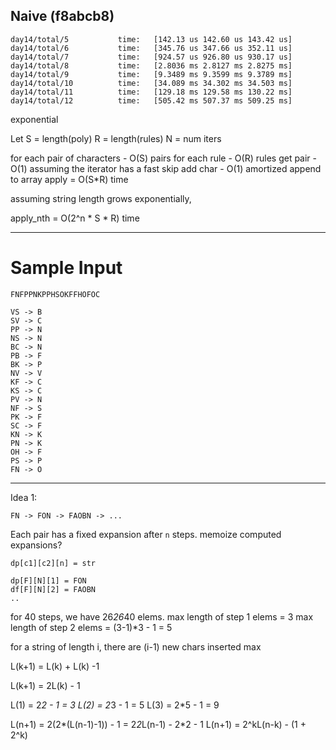 Naive (f8abcb8)
------

```
day14/total/5           time:   [142.13 us 142.60 us 143.42 us]                         
day14/total/6           time:   [345.76 us 347.66 us 352.11 us]                         
day14/total/7           time:   [924.57 us 926.80 us 930.17 us]                          
day14/total/8           time:   [2.8036 ms 2.8127 ms 2.8275 ms]                          
day14/total/9           time:   [9.3489 ms 9.3599 ms 9.3789 ms]                         
day14/total/10          time:   [34.089 ms 34.302 ms 34.503 ms]                          
day14/total/11          time:   [129.18 ms 129.58 ms 130.22 ms]                         
day14/total/12          time:   [505.42 ms 507.37 ms 509.25 ms] 
```

exponential

Let S = length(poly)
    R = length(rules)
    N = num iters

for each pair of characters - O(S) pairs
  for each rule - O(R) rules
    get pair - O(1) assuming the iterator has a fast skip
    add char - O(1) amortized append to array
apply = O(S*R) time

assuming string length grows exponentially,

apply_nth = O(2^n * S * R) time

----
# Sample Input
```
FNFPPNKPPHSOKFFHOFOC

VS -> B
SV -> C
PP -> N
NS -> N
BC -> N
PB -> F
BK -> P
NV -> V
KF -> C
KS -> C
PV -> N
NF -> S
PK -> F
SC -> F
KN -> K
PN -> K
OH -> F
PS -> P
FN -> O
```
-----

Idea 1: 

`FN -> FON -> FAOBN -> ...`

Each pair has a fixed expansion after `n` steps.
memoize computed expansions?

```
dp[c1][c2][n] = str

dp[F][N][1] = FON
df[F][N][2] = FAOBN
..
```

for 40 steps, we have 26*26*40 elems.
max length of step 1 elems = 3
max length of step 2 elems = (3-1)*3 - 1 = 5

for a string of length i, there are (i-1) new chars inserted max

L(k+1) = L(k) + L(k) -1

L(k+1) = 2L(k) - 1

L(1) = 2*2 - 1 = 3
L(2) = 2*3 - 1 = 5
L(3) = 2*5 - 1 = 9

L(n+1) = 2(2*(L(n-1)-1)) - 1 = 2*2*L(n-1) - 2*2 - 1
L(n+1) = 2^kL(n-k) - (1 + 2^k) 



